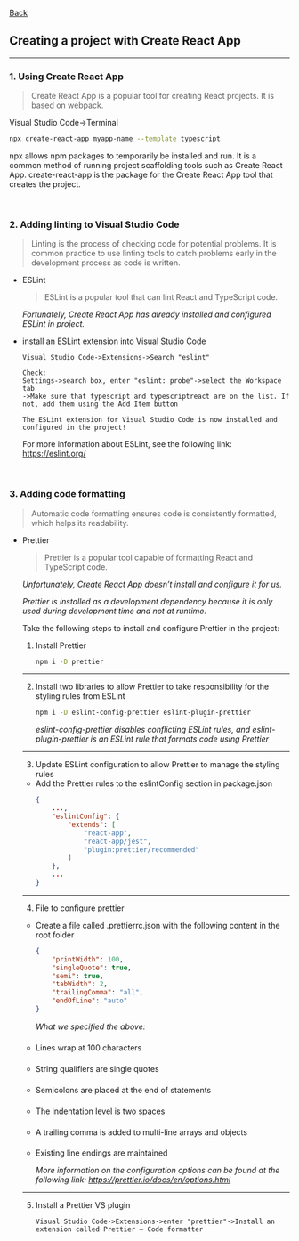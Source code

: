 [Back](README.md)

## Creating a project with Create React App

<hr>


### 1. Using Create React App

> Create React App is a popular tool for creating React projects. It is based on webpack.

Visual Studio Code->Terminal
```bash
npx create-react-app myapp-name --template typescript
```
npx allows npm packages to temporarily be installed and run. It is a common method of running project scaffolding tools such as Create React App.
create-react-app is the package for the Create React App tool that creates the project.

&nbsp;

### 2. Adding linting to Visual Studio Code

> Linting is the process of checking code for potential problems. It is common practice to use linting 
tools to catch problems early in the development process as code is written.

- ESLint
    > ESLint is a popular tool that can lint React and TypeScript code.

    _Fortunately, Create React App has already installed and configured ESLint in project._

- install an ESLint extension into Visual Studio Code

    ```
    Visual Studio Code->Extensions->Search "eslint"

    Check:
    Settings->search box, enter "eslint: probe"->select the Workspace tab
    ->Make sure that typescript and typescriptreact are on the list. If not, add them using the Add Item button

    The ESLint extension for Visual Studio Code is now installed and configured in the project!
    ```
    For more information about ESLint, see the following link: https://eslint.org/

&nbsp;

### 3. Adding code formatting

> Automatic code formatting ensures code is consistently formatted, which helps its readability.

- Prettier
    > Prettier is a popular tool capable of formatting React and TypeScript code.
    
    _Unfortunately, Create React App doesn’t install and configure it for us._
    
    _Prettier is installed as a development dependency because it is only used during development time and not at runtime._

    Take the following steps to install and configure Prettier in the project:
    1) Install Prettier
        ```bash
        npm i -D prettier
        ```
    <hr>

    2) Install two libraries to allow Prettier to take responsibility for the styling rules from ESLint
        ```bash
        npm i -D eslint-config-prettier eslint-plugin-prettier
        ```
        _eslint-config-prettier disables conflicting ESLint rules, and eslint-plugin-prettier is an ESLint rule that formats code using Prettier_
    <hr>

    3) Update ESLint configuration to allow Prettier to manage the styling rules
    - Add the Prettier rules to the eslintConfig section in package.json
        ```json
        {
            ...,
            "eslintConfig": {
                "extends": [
                    "react-app",
                    "react-app/jest",
                    "plugin:prettier/recommended"
                ]
            },
            ...
        }
        ```
    <hr>

    4) File to configure prettier
    - Create a file called .prettierrc.json with the following content in the root folder
        ```json
        {
            "printWidth": 100,
            "singleQuote": true,
            "semi": true,
            "tabWidth": 2,
            "trailingComma": "all",
            "endOfLine": "auto"
        }
        ```
        _What we specified the above:_
   
    - Lines wrap at 100 characters
   
    - String qualifiers are single quotes
   
    - Semicolons are placed at the end of statements
   
    - The indentation level is two spaces
   
    - A trailing comma is added to multi-line arrays and objects
   
    - Existing line endings are maintained

        _More information on the configuration options can be found at the following link: https://prettier.io/docs/en/options.html_
    <hr>

    5) Install a Prettier VS plugin
        ```
        Visual Studio Code->Extensions->enter "prettier"->Install an extension called Prettier – Code formatter
        ```

